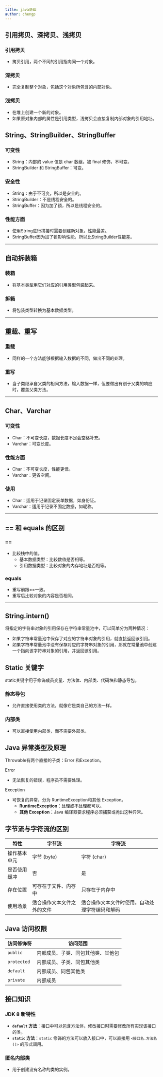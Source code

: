 ```yaml
---
title: java基础
author: chengp
---
```


## 引用拷贝、深拷贝、浅拷贝

### 引用拷贝
- 拷贝引用，两个不同的引用指向同一个对象。

### 深拷贝
- 完全复制整个对象，包括这个对象所包含的内部对象。

### 浅拷贝
- 在堆上创建一个新的对象。
- 如果原对象内部的属性是引用类型，浅拷贝会直接复制内部对象的引用地址。

## String、StringBuilder、StringBuffer

### 可变性
- String：内部的 value 值是 char 数组，被 final 修饰，不可变。
- StringBuilder 和 StringBuffer：可变。

### 安全性
-  String：由于不可变，所以是安全的。
-  StringBuilder：不是线程安全的。
-  StringBuffer：因为加了锁，所以是线程安全的。

### 性能方面
- 使用String进行拼接时需要创建新对象，性能最差。
- StringBuffer因为加了锁影响性能，所以比StringBuilder性能差。

---

## 自动拆装箱

### 装箱
- 将基本类型用它们对应的引用类型包装起来。

### 拆箱
- 将包装类型转换为基本数据类型。

---

## 重载、重写

### 重载
- 同样的一个方法能够根据输入数据的不同，做出不同的处理。

### 重写
- 当子类继承自父类的相同方法，输入数据一样，但要做出有别于父类的响应时，覆盖父类方法。

---

## Char、Varchar

### 可变性
-  Char：不可变长度，数据长度不足会空格补充。
-  Varchar：可变长度。

### 性能方面
- Char：不可变长度，性能更佳。
- Varchar：更省空间。

### 使用
- Char：适用于记录固定表单数据，如身份证。
- Varchar：适用于记录不固定数据，如昵称。

---

## == 和 equals 的区别

### ==
- 比较栈中的值。
    - 基本数据类型：比较数值是否相等。
    - 引用数据类型：比较对象的内存地址是否相等。

### equals
- 重写前跟==一致。
- 重写后比较对象的内容是否相同。

---

## String.intern()

将指定的字符串对象的引用保存在字符串常量池中，可以简单分为两种情况：
- 如果字符串常量池中保存了对应的字符串对象的引用，就直接返回该引用。
- 如果字符串常量池中没有保存对应的字符串对象的引用，那就在常量池中创建一个指向该字符串对象的引用，并返回该引用。


## Static 关键字

static关键字用于修饰成员变量、方法体、内部类、代码块和静态导包。

### 静态导包
- 允许直接使用类的方法，就像它是类自己的方法一样。

### 内部类
- 可以直接使用内部类，而不需要外部类。

## Java 异常类型及原理

Throwable有两个直接的子类：Error 和Exception。

Error
- 无法恢复的错误，程序员不需要处理。

Exception
- 可恢复的异常，分为 RuntimeException和其他 Exception。
  - **RuntimeException**：处理或不处理都可以。
  - **其他 Exception**：Java 编译器要求程序必须捕获或抛出这种异常。

## 字节流与字符流的区别

| 特性         | 字节流                          | 字符流                          |
|------------|-------------------------------|-------------------------------|
| 操作基本单元  | 字节 (byte)                    | 字符 (char)                    |
| 是否使用缓冲  | 否                            | 是                            |
| 存在位置      | 可存在于文件、内存中            | 只存在于内存中                  |
| 使用场景      | 适合操作文本文件之外的文件      | 适合操作文本文件时使用，自动处理字符编码和解码 |

## Java 访问权限

| 访问修饰符 | 访问范围                           |
|----------|----------------------------------|
| `public`  | 内部成员、子类、同包其他类、其他包   |
| `protected` | 内部成员、子类、同包其他类         |
| `default` | 内部成员、同包其他类               |
| `private`  | 内部成员                         |

## 接口知识

### JDK 8 新特性
- **`default` 方法**：接口中可以包含方法体，修改接口时需要修改所有实现该接口的类。
- **`static` 方法**：`static` 修饰的方法可以放入接口中，可以直接用 `<接口名.方法名()>` 的形式调用。

### 匿名内部类
- 用于创建没有名称的类的实例。